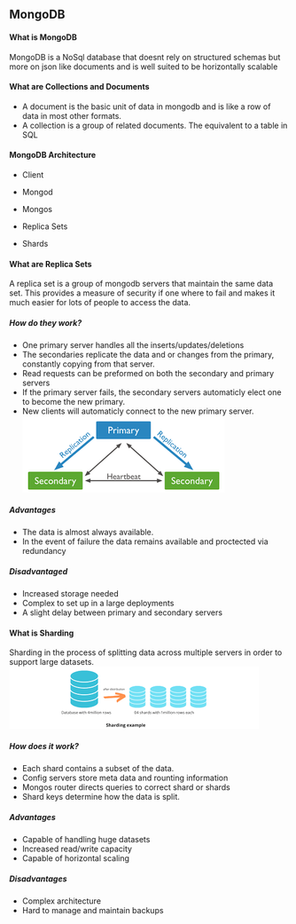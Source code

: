 ## MongoDB

#### What is MongoDB

MongoDB is a NoSql database that doesnt rely on structured schemas but more on json like documents and is well suited to be horizontally scalable 

#### What are Collections and Documents

- A document is the basic unit of data in mongodb and is like a row of data in most other formats.
- A collection is a group of related documents. The equivalent to a table in SQL

#### MongoDB Architecture

- Client

- Mongod

- Mongos

- Replica Sets

- Shards

#### What are Replica Sets
A replica set is a group of mongodb servers that maintain the same data set. 
This provides a measure of security if one where to fail and makes it much easier for lots of people to access the data.

##### How do they work?
- One primary server handles all the inserts/updates/deletions
- The secondaries replicate the data and or changes from the primary, constantly copying from that server.
- Read requests can be preformed on both the secondary and primary servers
- If the primary server fails, the secondary servers automaticly elect one to become the new primary.
- New clients will automaticly connect to the new primary server.
![Replica Set](./replicaset.png)


##### Advantages

- The data is almost always available.
- In the event of failure the data remains available and proctected via redundancy

##### Disadvantaged
- Increased storage needed
- Complex to set up in a large deployments
- A slight delay between primary and secondary servers

#### What is Sharding
Sharding in the process of splitting data across multiple servers in order to support large datasets.
![Sharding eg](./sharding.png)

##### How does it work?
- Each shard contains a subset of the data.
- Config servers store meta data and rounting information
- Mongos router directs queries to correct shard or shards
- Shard keys determine how the data is split.

##### Advantages
- Capable of handling huge datasets
- Increased read/write capacity
- Capable of horizontal scaling
##### Disadvantages
- Complex architecture
- Hard to manage and maintain backups
